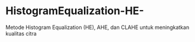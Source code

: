 # HistogramEqualization-HE-
Metode Histogram Equalization (HE), AHE, dan CLAHE untuk meningkatkan kualitas citra
